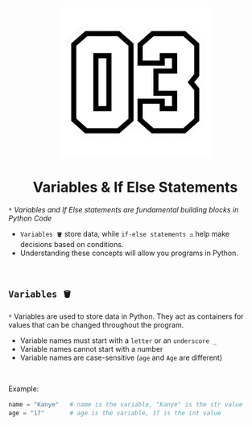 <div align="center">
    <img src="https://github.com/viethaa/intro-to-python/blob/72f9af9d96c6eb96629931d3e51eb3694cffedc9/assets/03" alt="02" width="300">
    <h1>Variables & If Else Statements</h1>
</div>

`*` *Variables and If Else statements are fundamental building blocks in Python Code*

- `Variables 🪣` store data, while `if-else statements ⚖️` help make decisions based on conditions.
- Understanding these concepts will allow you programs in Python.

<br>

## ```Variables 🪣```

`*` Variables are used to store data in Python. They act as containers for values that can be changed throughout the program.

- Variable names must start with a `letter` or an `underscore _`
- Variable names cannot start with a number
- Variable names are case-sensitive (`age` and `Age` are different)

<br>

Example:
```python
name = "Kanye"   # name is the variable, "Kanye" is the str value
age = "17"       # age is the variable, 17 is the int value
```
